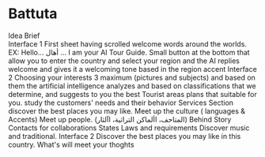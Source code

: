 # Battuta
Idea Brief    
Interface 1 First sheet having scrolled welcome words around the worlds. EX: Hello... أهال ... I am your AI Tour Guide. Small button at the bottom that allow you to enter the country and select your region and the AI replies welcome and gives it a welcoming tone based in the region accent
Interface 2
Choosing your interests 3 maximum (pictures and subjects) and
based on them the artificial intelligence analyzes and based on
classifications that we determine, and suggests to you the best
Tourist areas plans that suitable for you.
study the customers' needs and their behavior
Services Section
discover the best places you may like.
Meet up the culture ( languages & Accents)
Meet up people.
(المتاحف، األماكن التراثية، اآلثار) Behind Story
Contacts for collaborations
States Laws and requirements
Discover music and traditional.
Interface 2
Discover the best places you may like in this
country.
What's will meet your thoghts
